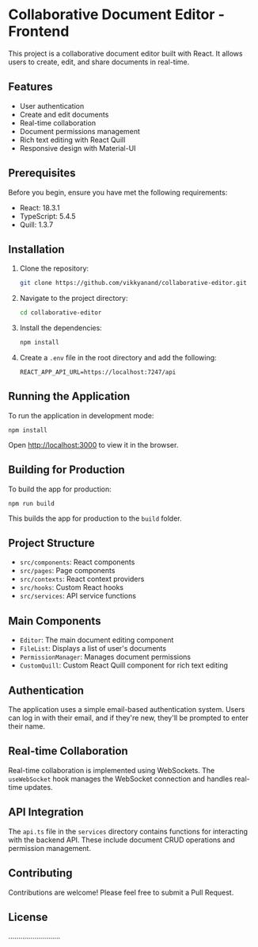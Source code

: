 # Collaborative Document Editor - Frontend

This project is a collaborative document editor built with React. It allows users to create, edit, and share documents in real-time.

## Features

- User authentication
- Create and edit documents
- Real-time collaboration
- Document permissions management
- Rich text editing with React Quill
- Responsive design with Material-UI

## Prerequisites

Before you begin, ensure you have met the following requirements:

-	React: 18.3.1
-	TypeScript: 5.4.5
-	Quill: 1.3.7

## Installation

1. Clone the repository:
   ```sh
   git clone https://github.com/vikkyanand/collaborative-editor.git

2. Navigate to the project directory:
      ```sh
   cd collaborative-editor
3. Install the dependencies:
   ```sh
   npm install

5. Create a `.env` file in the root directory and add the following:
   
       REACT_APP_API_URL=https://localhost:7247/api
   

## Running the Application

To run the application in development mode:

    npm install

 Open [http://localhost:3000](http://localhost:3000) to view it in the browser.

## Building for Production

To build the app for production:
           
    npm run build
    

This builds the app for production to the `build` folder.

## Project Structure

- `src/components`: React components
- `src/pages`: Page components
- `src/contexts`: React context providers
- `src/hooks`: Custom React hooks
- `src/services`: API service functions

## Main Components

- `Editor`: The main document editing component
- `FileList`: Displays a list of user's documents
- `PermissionManager`: Manages document permissions
- `CustomQuill`: Custom React Quill component for rich text editing

## Authentication

The application uses a simple email-based authentication system. Users can log in with their email, and if they're new, they'll be prompted to enter their name.

## Real-time Collaboration

Real-time collaboration is implemented using WebSockets. The `useWebSocket` hook manages the WebSocket connection and handles real-time updates.

## API Integration

The `api.ts` file in the `services` directory contains functions for interacting with the backend API. These include document CRUD operations and permission management.

## Contributing

Contributions are welcome! Please feel free to submit a Pull Request.

## License
..........................
